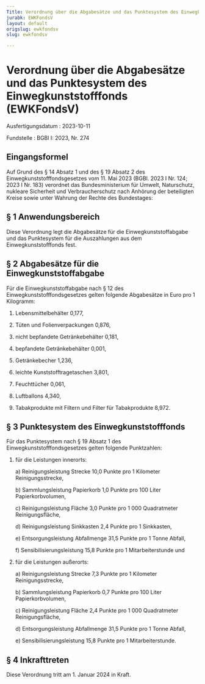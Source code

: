 ```yaml
---
Title: Verordnung über die Abgabesätze und das Punktesystem des Einwegkunststofffonds
jurabk: EWKFondsV
layout: default
origslug: ewkfondsv
slug: ewkfondsv

---
```


# Verordnung über die Abgabesätze und das Punktesystem des Einwegkunststofffonds (EWKFondsV)

Ausfertigungsdatum
:   2023-10-11

Fundstelle
:   BGBl I: 2023, Nr. 274

[^F827630_01_BJNR1120A0023]:     Diese Verordnung dient der Umsetzung von Artikel 8 Absatz 1 bis 7 der
    Richtlinie (EU) 2019/904 des Europäischen Parlaments und des Rates vom
    5\. Juni 2019 über die Verringerung der Auswirkungen bestimmter
    Kunststoffprodukte auf die Umwelt (ABl. L 155 vom 12.6.2019, S. 1).
[^F827630_02_BJNR1120A0023]:     Notifiziert gemäß der Richtlinie (EU) 2015/1535 des Europäischen
    Parlaments und des Rates vom 9. September 2015 über ein
    Informationsverfahren auf dem Gebiet der technischen Vorschriften und
    der Vorschriften für die Dienste der Informationsgesellschaft (ABl. L
    241 vom 17.9.2015, S. 1).


## Eingangsformel

Auf Grund des § 14 Absatz 1 und des § 19 Absatz 2 des
Einwegkunststofffondsgesetzes vom 11. Mai 2023 (BGBl. 2023 I Nr. 124;
2023 I Nr. 183) verordnet das Bundesministerium für Umwelt,
Naturschutz, nukleare Sicherheit und Verbraucherschutz nach Anhörung
der beteiligten Kreise sowie unter Wahrung der Rechte des Bundestages:


## § 1 Anwendungsbereich

Diese Verordnung legt die Abgabesätze für die Einwegkunststoffabgabe
und das Punktesystem für die Auszahlungen aus dem
Einwegkunststofffonds fest.


## § 2 Abgabesätze für die Einwegkunststoffabgabe

Für die Einwegkunststoffabgabe nach § 12 des
Einwegkunststofffondsgesetzes gelten folgende Abgabesätze in Euro pro
1 Kilogramm:

1.  Lebensmittelbehälter 0,177,


2.  Tüten und Folienverpackungen 0,876,


3.  nicht bepfandete Getränkebehälter 0,181,


4.  bepfandete Getränkebehälter 0,001,


5.  Getränkebecher 1,236,


6.  leichte Kunststofftragetaschen 3,801,


7.  Feuchttücher 0,061,


8.  Luftballons 4,340,


9.  Tabakprodukte mit Filtern und Filter für Tabakprodukte 8,972.





## § 3 Punktesystem des Einwegkunststofffonds

Für das Punktesystem nach § 19 Absatz 1 des
Einwegkunststofffondsgesetzes gelten folgende Punktzahlen:

1.  für die Leistungen innerorts:

    a)  Reinigungsleistung Strecke 10,0 Punkte pro 1 Kilometer
        Reinigungsstrecke,


    b)  Sammlungsleistung Papierkorb 1,0 Punkte pro 100 Liter
        Papierkorbvolumen,


    c)  Reinigungsleistung Fläche 3,0 Punkte pro 1 000 Quadratmeter
        Reinigungsfläche,


    d)  Reinigungsleistung Sinkkasten 2,4 Punkte pro 1 Sinkkasten,


    e)  Entsorgungsleistung Abfallmenge 31,5 Punkte pro 1 Tonne Abfall,


    f)  Sensibilisierungsleistung 15,8 Punkte pro 1 Mitarbeiterstunde und





2.  für die Leistungen außerorts:

    a)  Reinigungsleistung Strecke 7,3 Punkte pro 1 Kilometer
        Reinigungsstrecke,


    b)  Sammlungsleistung Papierkorb 0,7 Punkte pro 100 Liter
        Papierkorbvolumen,


    c)  Reinigungsleistung Fläche 2,4 Punkte pro 1 000 Quadratmeter
        Reinigungsfläche,


    d)  Entsorgungsleistung Abfallmenge 31,5 Punkte pro 1 Tonne Abfall,


    e)  Sensibilisierungsleistung 15,8 Punkte pro 1 Mitarbeiterstunde.








## § 4 Inkrafttreten

Diese Verordnung tritt am 1. Januar 2024 in Kraft.

